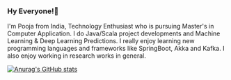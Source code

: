 
### Hy Everyone!👋

I'm Pooja from India, Technology Enthusiast who is pursuing Master's in Computer Application. I do Java/Scala project developments and Machine Learning & Deep Learning Predictions. I really enjoy learning new programming languages and frameworks like SpringBoot, Akka and Kafka. I also enjoy working in research works in general.

[![Anurag's GitHub stats](https://github-readme-stats.vercel.app/api?username=poojasundar15)](https://github.com/anuraghazra/github-readme-stats)


